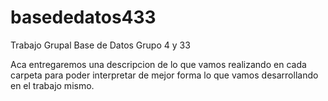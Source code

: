 # basededatos433
Trabajo Grupal Base de Datos Grupo 4 y 33

Aca entregaremos una descripcion de lo que vamos realizando en cada carpeta para poder interpretar de mejor forma lo que vamos desarrollando en el trabajo mismo.
